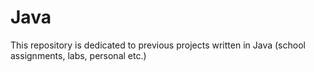 # Java

This repository is dedicated to previous projects written in Java (school assignments, labs, personal etc.)

